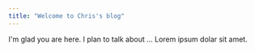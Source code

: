 ```yaml
---
title: "Welcome to Chris's blog"
---
```


I'm glad you are here. I plan to talk about ...
Lorem ipsum dolar sit amet.
